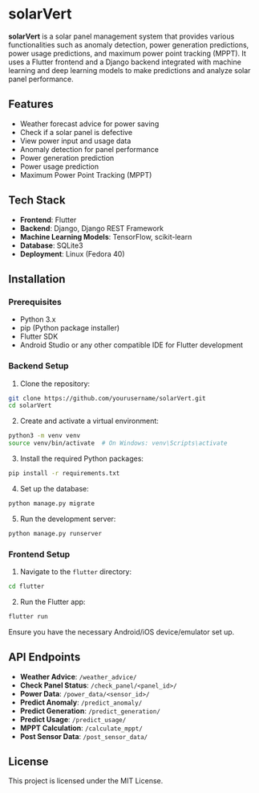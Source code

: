 # solarVert

**solarVert** is a solar panel management system that provides various functionalities such as anomaly detection, power generation predictions, power usage predictions, and maximum power point tracking (MPPT). It uses a Flutter frontend and a Django backend integrated with machine learning and deep learning models to make predictions and analyze solar panel performance.

## Features

- Weather forecast advice for power saving
- Check if a solar panel is defective
- View power input and usage data
- Anomaly detection for panel performance
- Power generation prediction
- Power usage prediction
- Maximum Power Point Tracking (MPPT)

## Tech Stack

- **Frontend**: Flutter
- **Backend**: Django, Django REST Framework
- **Machine Learning Models**: TensorFlow, scikit-learn
- **Database**: SQLite3
- **Deployment**: Linux (Fedora 40)

## Installation

### Prerequisites

- Python 3.x
- pip (Python package installer)
- Flutter SDK
- Android Studio or any other compatible IDE for Flutter development

### Backend Setup

1. Clone the repository:

```bash
git clone https://github.com/yourusername/solarVert.git
cd solarVert
```

2. Create and activate a virtual environment:

```bash
python3 -m venv venv
source venv/bin/activate  # On Windows: venv\Scripts\activate
```

3. Install the required Python packages:

```bash
pip install -r requirements.txt
```

4. Set up the database:

```bash
python manage.py migrate
```

5. Run the development server:

```bash
python manage.py runserver
```

### Frontend Setup

1. Navigate to the `flutter` directory:

```bash
cd flutter
```

2. Run the Flutter app:

```bash
flutter run
```

Ensure you have the necessary Android/iOS device/emulator set up.

## API Endpoints

- **Weather Advice**: `/weather_advice/`
- **Check Panel Status**: `/check_panel/<panel_id>/`
- **Power Data**: `/power_data/<sensor_id>/`
- **Predict Anomaly**: `/predict_anomaly/`
- **Predict Generation**: `/predict_generation/`
- **Predict Usage**: `/predict_usage/`
- **MPPT Calculation**: `/calculate_mppt/`
- **Post Sensor Data**: `/post_sensor_data/`

## License

This project is licensed under the MIT License.
